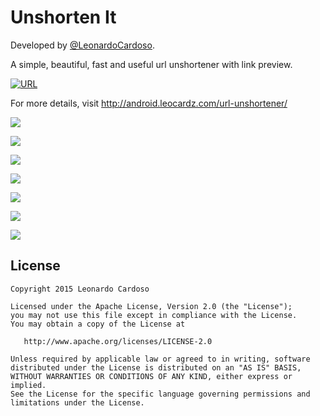 Unshorten It
=====================

Developed by <a href='https://github.com/LeonardoCardoso' target='_blank'>@LeonardoCardoso</a>. 

A simple, beautiful, fast and useful url unshortener with link preview.

[![URL](https://developer.android.com/images/brand/en_generic_rgb_wo_60.png)](https://play.google.com/store/apps/details?id=com.leocardz.url.unshortener&feature=search_result)

For more details, visit http://android.leocardz.com/url-unshortener/


![](http://i.imgur.com/Mlparqe.png)

![](http://i.imgur.com/VzxYEtC.png)

![](http://i.imgur.com/o3465KC.png)

![](http://i.imgur.com/BMmAqkW.png)

![](http://i.imgur.com/lHDYrcJ.png)

![](http://i.imgur.com/wG4B2EE.png)

![](http://i.imgur.com/nQ5IaoX.png)


## License

    Copyright 2015 Leonardo Cardoso

    Licensed under the Apache License, Version 2.0 (the "License");
    you may not use this file except in compliance with the License.
    You may obtain a copy of the License at

       http://www.apache.org/licenses/LICENSE-2.0

    Unless required by applicable law or agreed to in writing, software
    distributed under the License is distributed on an "AS IS" BASIS,
    WITHOUT WARRANTIES OR CONDITIONS OF ANY KIND, either express or implied.
    See the License for the specific language governing permissions and
    limitations under the License.

